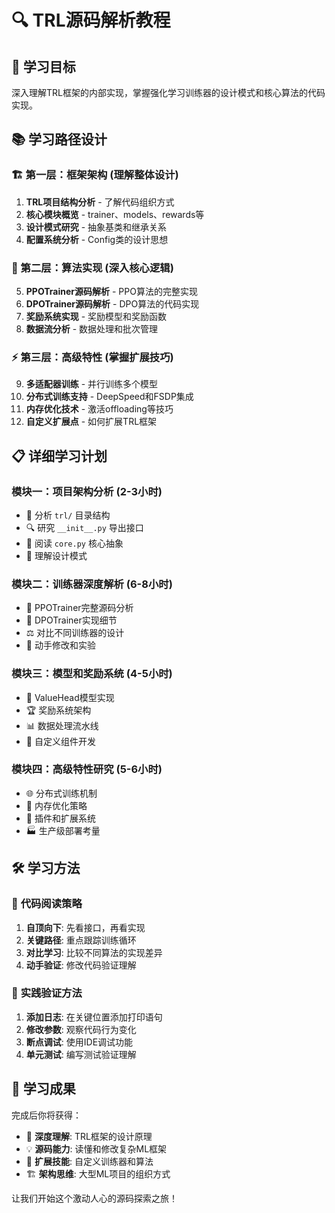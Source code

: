 # 🔍 TRL源码解析教程

## 🎯 学习目标

深入理解TRL框架的内部实现，掌握强化学习训练器的设计模式和核心算法的代码实现。

## 📚 学习路径设计

### 🏗️ 第一层：框架架构 (理解整体设计)
1. **TRL项目结构分析** - 了解代码组织方式
2. **核心模块概览** - trainer、models、rewards等
3. **设计模式研究** - 抽象基类和继承关系
4. **配置系统分析** - Config类的设计思想

### 🧠 第二层：算法实现 (深入核心逻辑) 
5. **PPOTrainer源码解析** - PPO算法的完整实现
6. **DPOTrainer源码解析** - DPO算法的代码实现
7. **奖励系统实现** - 奖励模型和奖励函数
8. **数据流分析** - 数据处理和批次管理

### ⚡ 第三层：高级特性 (掌握扩展技巧)
9. **多适配器训练** - 并行训练多个模型
10. **分布式训练支持** - DeepSpeed和FSDP集成
11. **内存优化技术** - 激活offloading等技巧
12. **自定义扩展点** - 如何扩展TRL框架

## 📋 详细学习计划

### 模块一：项目架构分析 (2-3小时)
- 📁 分析 `trl/` 目录结构
- 🔍 研究 `__init__.py` 导出接口
- 📖 阅读 `core.py` 核心抽象
- 🎨 理解设计模式

### 模块二：训练器深度解析 (6-8小时)
- 🎯 PPOTrainer完整源码分析
- 🚀 DPOTrainer实现细节
- ⚖️ 对比不同训练器的设计
- 🧪 动手修改和实验

### 模块三：模型和奖励系统 (4-5小时)
- 🧠 ValueHead模型实现
- 🏆 奖励系统架构
- 📊 数据处理流水线
- 🔧 自定义组件开发

### 模块四：高级特性研究 (5-6小时)
- 🌐 分布式训练机制
- 💾 内存优化策略
- 🔌 插件和扩展系统
- 🏭 生产级部署考量

## 🛠️ 学习方法

### 📖 **代码阅读策略**
1. **自顶向下**: 先看接口，再看实现
2. **关键路径**: 重点跟踪训练循环
3. **对比学习**: 比较不同算法的实现差异
4. **动手验证**: 修改代码验证理解

### 🧪 **实践验证方法**
1. **添加日志**: 在关键位置添加打印语句
2. **修改参数**: 观察代码行为变化
3. **断点调试**: 使用IDE调试功能
4. **单元测试**: 编写测试验证理解

## 🎁 学习成果

完成后你将获得：
- 🔧 **深度理解**: TRL框架的设计原理
- 💡 **源码能力**: 读懂和修改复杂ML框架
- 🚀 **扩展技能**: 自定义训练器和算法
- 🏗️ **架构思维**: 大型ML项目的组织方式

让我们开始这个激动人心的源码探索之旅！